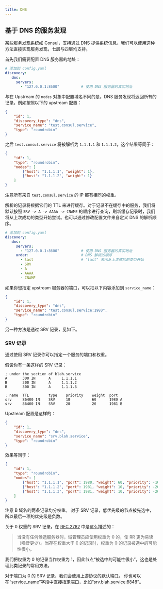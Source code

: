 ```yaml
---
title: DNS
---
```


<!--
#
# Licensed to the Apache Software Foundation (ASF) under one or more
# contributor license agreements.  See the NOTICE file distributed with
# this work for additional information regarding copyright ownership.
# The ASF licenses this file to You under the Apache License, Version 2.0
# (the "License"); you may not use this file except in compliance with
# the License.  You may obtain a copy of the License at
#
#     http://www.apache.org/licenses/LICENSE-2.0
#
# Unless required by applicable law or agreed to in writing, software
# distributed under the License is distributed on an "AS IS" BASIS,
# WITHOUT WARRANTIES OR CONDITIONS OF ANY KIND, either express or implied.
# See the License for the specific language governing permissions and
# limitations under the License.
#
-->

## 基于 DNS 的服务发现

某些服务发现系统如 Consul，支持通过 DNS 提供系统信息。我们可以使用这种方法直接实现服务发现，七层与四层均支持。

首先我们需要配置 DNS 服务器的地址：

```yaml
# 添加到 config.yaml
discovery:
   dns:
     servers:
       - "127.0.0.1:8600"          # 使用 DNS 服务器的真实地址
```

与在 Upstream 的 `nodes` 对象中配置域名不同的是，DNS 服务发现将返回所有的记录。例如按照以下的 upstream 配置：

```json
{
    "id": 1,
    "discovery_type": "dns",
    "service_name": "test.consul.service",
    "type": "roundrobin"
}
```

之后 `test.consul.service` 将被解析为 `1.1.1.1` 和 `1.1.1.2`，这个结果等同于：

```json
{
    "id": 1,
    "type": "roundrobin",
    "nodes": [
        {"host": "1.1.1.1", "weight": 1},
        {"host": "1.1.1.2", "weight": 1}
    ]
}
```

注意所有来自 `test.consul.service` 的 IP 都有相同的权重。

解析的记录将根据它们的 TTL 来进行缓存。对于记录不在缓存中的服务，我们将默认按照 `SRV -> A -> AAAA -> CNAME` 的顺序进行查询，刷新缓存记录时，我们将从上次成功的类型开始尝试。也可以通过修改配置文件来自定义 DNS 的解析顺序。

```yaml
# 添加到 config.yaml
discovery:
   dns:
     servers:
       - "127.0.0.1:8600"          # 使用 DNS 服务器的真实地址
     order:                        # DNS 解析的顺序
       - last                      # "last" 表示从上次成功的类型开始
       - SRV
       - A
       - AAAA
       - CNAME

```

如果你想指定 upstream 服务器的端口，可以把以下内容添加到 `service_name`：

```json
{
    "id": 1,
    "discovery_type": "dns",
    "service_name": "test.consul.service:1980",
    "type": "roundrobin"
}
```

另一种方法是通过 SRV 记录，见如下。

### SRV 记录

通过使用 SRV 记录你可以指定一个服务的端口和权重。

假设你有一条这样的 SRV 记录：

```
; under the section of blah.service
A       300 IN      A     1.1.1.1
B       300 IN      A     1.1.1.2
B       300 IN      A     1.1.1.3

; name  TTL         type    priority    weight  port
srv     86400 IN    SRV     10          60      1980 A
srv     86400 IN    SRV     20          20      1981 B
```

Upstream 配置是这样的：

```json
{
    "id": 1,
    "discovery_type": "dns",
    "service_name": "srv.blah.service",
    "type": "roundrobin"
}
```

效果等同于：

```json
{
    "id": 1,
    "type": "roundrobin",
    "nodes": [
        {"host": "1.1.1.1", "port": 1980, "weight": 60, "priority": -10},
        {"host": "1.1.1.2", "port": 1981, "weight": 10, "priority": -20},
        {"host": "1.1.1.3", "port": 1981, "weight": 10, "priority": -20}
    ]
}
```

注意 B 域名的两条记录均分权重。
对于 SRV 记录，低优先级的节点被先选中，所以最后一项的优先级是负数。

关于 0 权重的 SRV 记录，在 [RFC 2782](https://www.ietf.org/rfc/rfc2782.txt) 中是这么描述的：

> 当没有任何候选服务器时，域管理员应使用权重为 0 的，使 RR 更为易读（噪音更少）。当存在权重大于 0 的记录时，权重为 0 的记录被选中的可能性很小。

我们把权重为 0 的记录当作权重为 1，因此节点“被选中的可能性很小”，这也是处理此类记录的常用方法。

对于端口为 0 的 SRV 记录，我们会使用上游协议的默认端口。
你也可以在“service_name”字段中直接指定端口，比如“srv.blah.service:8848”。
